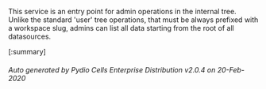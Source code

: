 






This service is an entry point for admin operations in the internal tree.  
Unlike the standard 'user' tree operations, that must be always prefixed with a workspace slug, admins can list all data starting from the root of all datasources.

[:summary]

###### Auto generated by Pydio Cells Enterprise Distribution v2.0.4 on 20-Feb-2020
